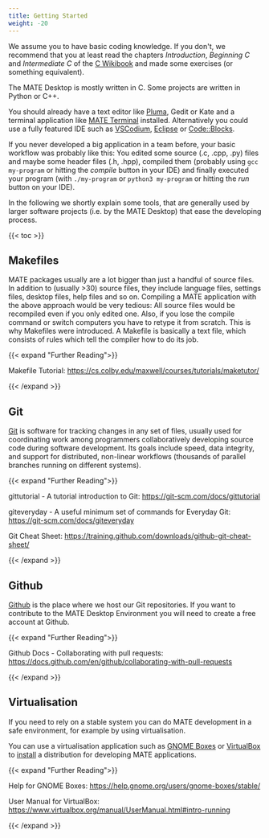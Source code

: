 ```yaml
---
title: Getting Started
weight: -20
---
```


We assume you to have basic coding knowledge. If you don't, we recommend that you at least read the chapters *Introduction*, *Beginning C* and *Intermediate C* of the [C Wikibook](https://en.wikibooks.org/wiki/C_Programming) and made some exercises (or something equivalent).

The MATE Desktop is mostly written in C. Some projects are written in Python or C++.

You should already have a text editor like [Pluma](/mate-desktop/applications/pluma), Gedit or Kate and a terminal application like [MATE Terminal](/mate-desktop/applications/mate-terminal) installed. Alternatively you could use a fully featured IDE such as [VSCodium](https://vscodium.com/), [Eclipse](https://www.eclipse.org/) or [Code::Blocks](https://www.codeblocks.org/).

If you never developed a big application in a team before, your basic workflow was probably like this: You edited some source (.c, .cpp, .py) files and maybe some header files (.h, .hpp), compiled them (probably using `gcc my-program` or hitting the *compile* button in your IDE) and finally executed your program (with `./my-program` or `python3 my-program` or hitting the *run* button on your IDE).

In the following we shortly explain some tools, that are generally used by larger software projects (i.e. by the MATE Desktop) that ease the developing process.

{{< toc >}}

## Makefiles

MATE packages usually are a lot bigger than just a handful of source files. In addition to (usually >30) source files, they include language files, settings files, desktop files, help files and so on. Compiling a MATE application with the above approach would be very tedious: All source files would be recompiled even if you only edited one. Also, if you lose the compile command or switch computers you have to retype it from scratch. This is why Makefiles were introduced. A Makefile is basically a text file, which consists of rules which tell the compiler how to do its job.

{{< expand "Further Reading">}}

Makefile Tutorial: https://cs.colby.edu/maxwell/courses/tutorials/maketutor/

{{< /expand >}}

## Git

[Git](https://git-scm.com/) is software for tracking changes in any set of files, usually used for coordinating work among programmers collaboratively developing source code during software development. Its goals include speed, data integrity, and support for distributed, non-linear workflows (thousands of parallel branches running on different systems).

{{< expand "Further Reading">}}

gittutorial - A tutorial introduction to Git: https://git-scm.com/docs/gittutorial

giteveryday - A useful minimum set of commands for Everyday Git: https://git-scm.com/docs/giteveryday

Git Cheat Sheet: https://training.github.com/downloads/github-git-cheat-sheet/

{{< /expand >}}

## Github

[Github](https://github.com/) is the place where we host our Git repositories. If you want to contribute to the MATE Desktop Environment you will need to create a free account at Github.

{{< expand "Further Reading">}}

Github Docs - Collaborating with pull requests: https://docs.github.com/en/github/collaborating-with-pull-requests

{{< /expand >}}

## Virtualisation

If you need to rely on a stable system you can do MATE development in a safe environment, for example by using virtualisation.

You can use a virtualisation application such as [GNOME Boxes](https://help.gnome.org/users/gnome-boxes/stable/) or [VirtualBox](https://virtualbox.org) to [install](/introduction/installation/#preinstalled) a distribution for developing MATE applications.

{{< expand "Further Reading">}}

Help for GNOME Boxes: https://help.gnome.org/users/gnome-boxes/stable/

User Manual for VirtualBox: https://www.virtualbox.org/manual/UserManual.html#intro-running

{{< /expand >}}

